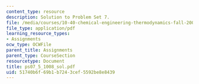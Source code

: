 ```yaml
---
content_type: resource
description: Solution to Problem Set 7.
file: /media/courses/10-40-chemical-engineering-thermodynamics-fall-2003/51740b6f69b1b7243cef5592be8e8439_ps07_5_1008_sol.pdf
file_type: application/pdf
learning_resource_types:
- Assignments
ocw_type: OCWFile
parent_title: Assignments
parent_type: CourseSection
resourcetype: Document
title: ps07_5_1008_sol.pdf
uid: 51740b6f-69b1-b724-3cef-5592be8e8439
---
```

